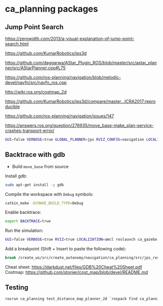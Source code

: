 # ca_planning packages

## Jump Point Search

https://zerowidth.com/2013/a-visual-explanation-of-jump-point-search.html

https://github.com/KumarRobotics/jps3d

https://github.com/daggarwa/AStar_Plugin_ROS/blob/master/src/astar_planner/src/AStarPlanner.cpp#L75

https://github.com/ros-planning/navigation/blob/melodic-devel/navfn/src/navfn_ros.cpp

http://wiki.ros.org/costmap_2d

https://github.com/KumarRobotics/jps3d/compare/master...ICRA2017:reproducible

https://github.com/ros-planning/navigation/issues/147

https://answers.ros.org/question/276935/move_base-make_plan-service-crashes-transport-error/

```bash
GUI=false VERBOSE=true GLOBAL_PLANNER=jps RVIZ_CONFIG=navigation LOCALIZATION=amcl roslaunch ca_gazebo create_house.launch
```

## Backtrace with gdb

- Build `move_base` from source

Install gdb:

```bash
sudo apt-get install -y gdb
```

Compile the workspace with `Debug` symbols:

```bash
catkin_make -DCMAKE_BUILD_TYPE=Debug
```

Enable backtrace:

```bash
export BACKTRACE=true
```

Run the simulation:

```bash
GUI=false VERBOSE=true RVIZ=true LOCALIZATION=amcl roslaunch ca_gazebo create_house.launch
```

Add a breakpoint (Shift + Insert to paste the following code):

```bash
break /create_ws/src/create_autonomy/navigation/ca_planning/src/jps_ros.cpp:180
```

Cheat sheet: https://darkdust.net/files/GDB%20Cheat%20Sheet.pdf
Costmap: https://github.com/stonier/cost_map/blob/devel/README.md

## Testing

```bash
rosrun ca_planning test_distance_map_planner_2d `rospack find ca_planning`/test/data/corridor.yaml
```
